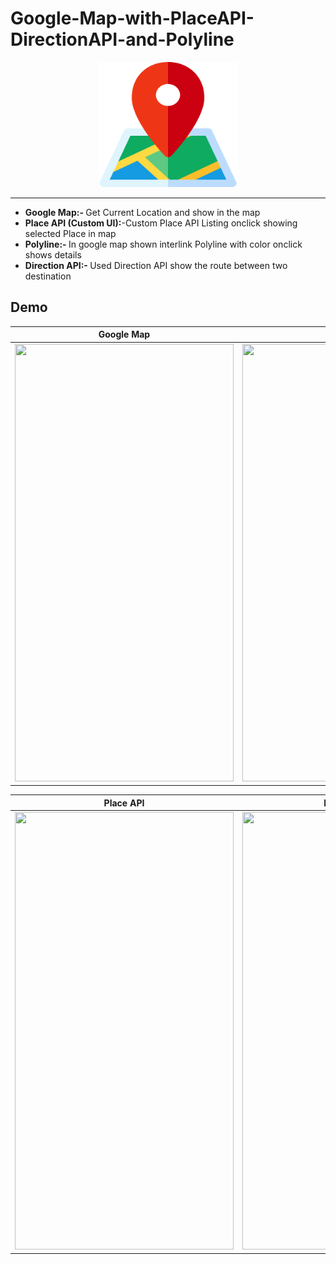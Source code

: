 
# Google-Map-with-PlaceAPI-DirectionAPI-and-Polyline

<p align="center">
  <img width="220" height="200" src="https://github.com/Dinesh2510/Google-Map-with-PlaceAPI-DirectionAPI-and-Polyline/blob/main/app/src/main/res/drawable/app_icon.png">
</p>

---------------
- <b>Google Map:- </b>Get Current Location and show in the map
- <b>Place API (Custom UI):</b>-Custom Place API Listing onclick showing selected Place in map
- <b>Polyline:- </b> In google map shown interlink Polyline with color onclick shows details
- <b>Direction API:- </b> Used Direction API show the route between two destination


## Demo
Google Map | Polyline 
------------ | -------------
 <img width="350" height="700" src="https://github.com/Dinesh2510/Google-Map-with-PlaceAPI-DirectionAPI-and-Polyline/assets/46309253/edf47621-c4c4-4447-bc40-5f59fa7f1cce"> | <img width="350" height="700" src="https://github.com/Dinesh2510/Google-Map-with-PlaceAPI-DirectionAPI-and-Polyline/assets/46309253/cfa73c1b-18d1-4dad-b228-09c7f141da83"> 

Place API | Direction API 
------------ | -------------
<img width="350" height="700" src="https://github.com/Dinesh2510/Google-Map-with-PlaceAPI-DirectionAPI-and-Polyline/assets/46309253/494a7cd4-ac47-4513-9ecf-883ff1dc3011"> | <img width="350" height="700" src="https://github.com/Dinesh2510/Google-Map-with-PlaceAPI-DirectionAPI-and-Polyline/assets/46309253/1f084a6b-def5-4578-b216-97188d1f0fb3">

